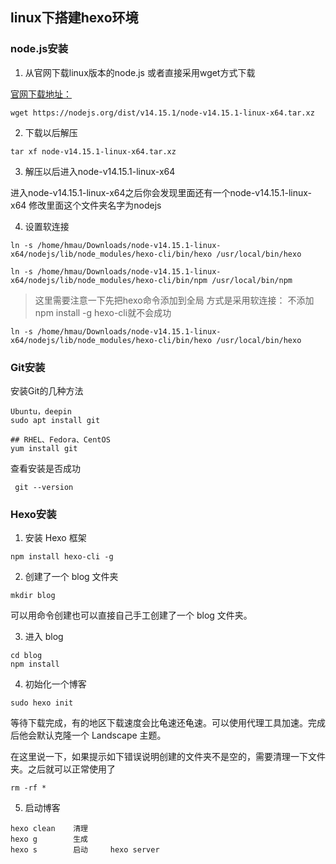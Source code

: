## linux下搭建hexo环境

### node.js安装

1. 从官网下载linux版本的node.js 或者直接采用wget方式下载

[官网下载地址：](http://nodejs.cn/download/)

```linux
wget https://nodejs.org/dist/v14.15.1/node-v14.15.1-linux-x64.tar.xz
```

2. 下载以后解压

```linux
tar xf node-v14.15.1-linux-x64.tar.xz
```

3. 解压以后进入node-v14.15.1-linux-x64

进入node-v14.15.1-linux-x64之后你会发现里面还有一个node-v14.15.1-linux-x64  修改里面这个文件夹名字为nodejs

4. 设置软连接

```linux
ln -s /home/hmau/Downloads/node-v14.15.1-linux-x64/nodejs/lib/node_modules/hexo-cli/bin/hexo /usr/local/bin/hexo

ln -s /home/hmau/Downloads/node-v14.15.1-linux-x64/nodejs/lib/node_modules/hexo-cli/bin/npm /usr/local/bin/npm
```

>这里需要注意一下先把hexo命令添加到全局
>方式是采用软连接：
>不添加npm install -g hexo-cli就不会成功

```linux
ln -s /home/hmau/Downloads/node-v14.15.1-linux-x64/nodejs/lib/node_modules/hexo-cli/bin/hexo /usr/local/bin/hexo
```

###  Git安装

安装Git的几种方法

```
Ubuntu，deepin
sudo apt install git
```

```
## RHEL、Fedora、CentOS
yum install git
```
查看安装是否成功

```
 git --version
```


### Hexo安装

1. 安装 Hexo 框架

```
npm install hexo-cli -g
```

2. 创建了一个 blog 文件夹

```linux
mkdir blog
```

可以用命令创建也可以直接自己手工创建了一个 blog 文件夹。

3. 进入 blog

```
cd blog
npm install
```

4. 初始化一个博客

```
sudo hexo init
```

等待下载完成，有的地区下载速度会比龟速还龟速。可以使用代理工具加速。完成后他会默认克隆一个 Landscape 主题。



在这里说一下，如果提示如下错误说明创建的文件夹不是空的，需要清理一下文件夹。之后就可以正常使用了

```
rm -rf * 
```


5. 启动博客

```
hexo clean    清理
hexo g        生成
hexo s        启动     hexo server
```


